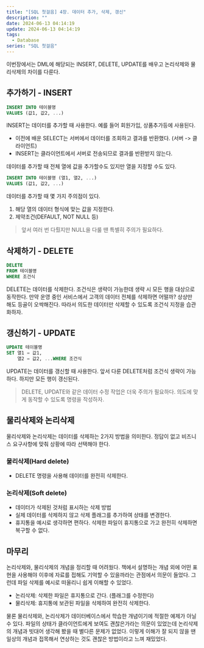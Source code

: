 ```yaml
---
title: "[SQL 첫걸음] 4장. 데이터 추가, 삭제, 갱신"
description: ""
date: 2024-06-13 04:14:19
update: 2024-06-13 04:14:19
tags:
  - Database
series: "SQL 첫걸음"
---
```


이번장에서는 DML에 해당되는 INSERT, DELETE, UPDATE를 배우고 논리삭제와 물리삭제의 차이를 다룬다.

## 추가하기 - INSERT

```sql
INSERT INTO 테이블명
VALUES (값1, 값2, ...)
```

INSERT는 데이터를 추가할 때 사용한다. 예를 들어 회원가입, 상품추가등에 사용된다.

- 이전에 배운 SELECT는 서버에서 데이터를 조회하고 결과를 반환했다. (서버 -> 클라이언트)
- INSERT는 클라이언트에서 서버로 전송되므로 결과를 반환받지 않는다.

데이터를 추가할 때 전체 열에 값을 추가할수도 있지만 열을 지정할 수도 있다.

```sql
INSERT INTO 테이블명 (열1, 열2, ...)
VALUES (값1, 값2, ...)
```

데이터를 추가할 때 몇 가지 주의점이 있다.

1. 해당 열의 데이터 형식에 맞는 값을 지정한다.
2. 제약조건(DEFAULT, NOT NULL 등)

> 앞서 여러 번 다뤘지만 NULL을 다룰 땐 특별히 주의가 필요하다.

## 삭제하기 - DELETE

```sql
DELETE
FROM 테이블명
WHERE 조건식
```

DELETE는 데이터를 삭제한다. 조건식은 생략이 가능한데 생략 시 모든 행을 대상으로 동작한다. 만약 운영 중인 서비스에서 고객의 데이터 전체를 삭제하면 어떨까? 상상만 해도 등골이 오싹해진다.
따라서 의도한 데이터만 삭제할 수 있도록 조건식 지정을 습관화하자.

## 갱신하기 - UPDATE

```sql
UPDATE 테이블명
SET 열1 = 값1,
    열2 = 값2, ...WHERE 조건식
```

UPDATE는 데이터를 갱신할 때 사용한다. 앞서 다룬 DELETE처럼 조건식 생략이 가능하다. 하지만 모든 행이 갱신된다.

> DELETE, UPDATE와 같은 데이터 수정 작업은 더욱 주의가 필요하다. 의도에 맞게 동작할 수 있도록 명령을 작성하자.

## 물리삭제와 논리삭제

물리삭제와 논리삭제는 데이터를 삭제하는 2가지 방법을 의미한다. 정답이 없고 비즈니스 요구사항에 맞춰 상황에 따라 선택해야 한다.

### 물리삭제(Hard delete)

- DELETE 명령을 사용해 데이터를 완전히 삭제한다.

### 논리삭제(Soft delete)

- 데이터가 삭제된 것처럼 표시하는 삭제 방법
- 실제 데이터를 삭제하지 않고 삭제 플래그를 추가하여 상태를 변경한다.
- 휴지통을 예시로 생각하면 편하다. 삭제한 파일이 휴지통으로 가고 완전히 삭제하면 복구할 수 없다.

## 마무리

논리삭제와, 물리삭제의 개념을 정리할 때 어려웠다. 책에서 설명하는 개념 외에 어떤 표현을 사용해야 이후에 자료를 접해도 기억할 수 있을까라는 관점에서 의문이 들었다. 그런데 파일 삭제를 예시로 떠올리니 쉽게
이해할 수 있었다.

- 논리삭제: 삭제한 파일은 휴지통으로 간다. (플래그를 수정한다)
- 물리삭제: 휴지통에 보관된 파일을 삭제하여 완전히 삭제한다.

물론 물리삭제와, 논리삭제가 데이터베이스에서 학습한 개념이기에 적절한 예제가 아닐 수 있다. 파일의 상태가 클라이언트에게 보여도 괜찮은가라는 의문이 있었는데 논리삭제의 개념과 빗대어 생각해 봤을 때 별다른 문제가
없었다. 이렇게 이해가 잘 되지 않을 땐 일상의 개념과 접목해서 연상하는 것도 괜찮은 방법이라고 느껴 재밌었다.
